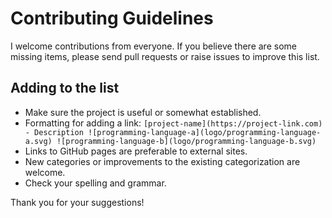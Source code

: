 # Contributing Guidelines

I welcome contributions from everyone. If you believe there are some missing items, please send pull requests or raise issues to improve this list. 

## Adding to the list

- Make sure the project is useful or somewhat established.
- Formatting for adding a link: `[project-name](https://project-link.com) - Description ![programming-language-a](logo/programming-language-a.svg) ![programming-language-b](logo/programming-language-b.svg)` 
- Links to GitHub pages are preferable to external sites.
- New categories or improvements to the existing categorization are welcome.
- Check your spelling and grammar.


Thank you for your suggestions!